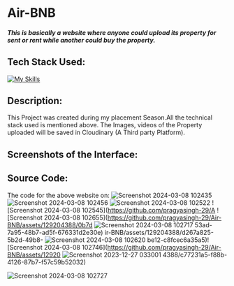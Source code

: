 # Air-BNB

##### This is basically a website where anyone could upload its property for sent or rent while another could buy the property.

## Tech Stack Used:

[![My Skills](https://skillicons.dev/icons?i=js,css,bootstrap,mongodb,express,node.js)](https://skillicons.dev)

## Description:

This Project was created during my placement Season.All the technical stack used is mentioned above.
The Images, videos of the Property uploaded will be saved in Cloudinary (A Third party Platform).

## Screenshots of the Interface:

## Source Code:
The code for the above website on:
![Screenshot 2024-03-08 102435](https://github.com/pragyasingh-29/Air-BNB/assets/129204388/023d7f42-46c9-46d5-acf1-8a5d060e1d32)
![Screenshot 2024-03-08 102456](https://github.com/pragyasingh-29/Air-BNB/assets/129204388/324f62dc-b432-470b-af5f-dff8d386dbb1)
![Screenshot 2024-03-08 102522](https://github.com/pragyasingh-29/Air-BNB/assets/129204388/2b308474-6489-4f8e-ab2d-34ca96077aca)
![Screenshot 2024-03-08 102545](https://github.com/pragyasingh-29/A
![Screenshot 2024-03-08 102655](https://github.com/pragyasingh-29/Air-BNB/assets/129204388/0b7d
![Screenshot 2024-03-08 102717](https://github.com/pragyasingh-29/Air-BNB/assets/129204388/31089559-31d2-4c20-91db-ff424128b4c1)
53ad-7a95-48b7-ad5f-676331d2e30e)
ir-BNB/assets/129204388/d267a825-5b2d-49b8-
![Screenshot 2024-03-08 102620](https://github.com/pragyasingh-29/Air-BNB/assets/129204388/952e6b78-f106-4d24-9fd0-cee03cd45bee)
be12-c8fcec6a35a5)![Screenshot 2024-03-08 102746](https://github.com/pragyasingh-29/Air-BNB/assets/12920
![Screenshot 2023-12-27 033001](https://github.com/pragyasingh-29/Air-BNB/assets/129204388/c3c488fa-de87-4621-90ba-3725e2a163f3)
4388/c77231a5-f88b-4126-87b7-f57c59b52032)


![Screenshot 2024-03-08 102727](https://github.com/pragyasingh-29/Air-BNB/assets/129204388/6d03dac6-071a-41a3-8099-639f83f35187)
